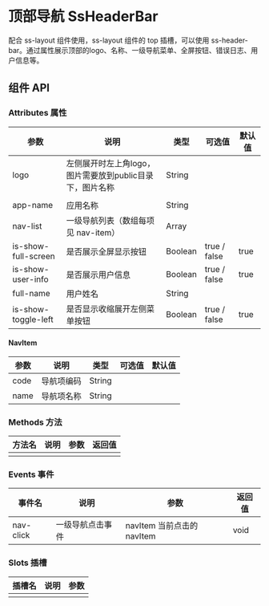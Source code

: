 # 顶部导航 SsHeaderBar

配合 ss-layout 组件使用，ss-layout 组件的 top 插槽，可以使用 ss-header-bar。通过属性展示顶部的logo、名称、一级导航菜单、全屏按钮、错误日志、用户信息等。



## 组件 API

### Attributes 属性

| 参数 | 说明 | 类型 | 可选值 | 默认值 |
|  ----  | ----  | ----  | ----  | ----  |
| logo | 左侧展开时左上角logo，图片需要放到public目录下，图片名称 | String |  | |
|                     |                                                              |         | | |
| app-name | 应用名称 | String | | |
| nav-list | 一级导航列表（数组每项见 nav-item） | Array | | |
| is-show-full-screen | 是否展示全屏显示按钮 | Boolean | true / false | true |
| is-show-user-info | 是否展示用户信息 | Boolean | true / false | true |
| full-name | 用户姓名 | String |  |  |
| is-show-toggle-left | 是否显示收缩展开左侧菜单按钮 | Boolean | true / false | true |

#### NavItem

| 参数 | 说明       | 类型   | 可选值 | 默认值 |
| ---- | ---------- | ------ | ------ | ------ |
| code | 导航项编码 | String |        |        |
| name | 导航项名称 | String |        |        |

### Methods 方法

| 方法名 | 说明 | 参数 | 返回值 |
|  ----  | ----  | ----  | ----  |
|  |  |  |  |

### Events 事件

| 事件名 | 说明 | 参数 | 返回值 |
|  ----  | ----  | ----  | ----  |
| nav-click | 一级导航点击事件 | navItem 当前点击的navItem | void |

### Slots 插槽

| 插槽名 | 说明 | 参数 |
|  ----  | ----  | ----  |
|  |  |  |
